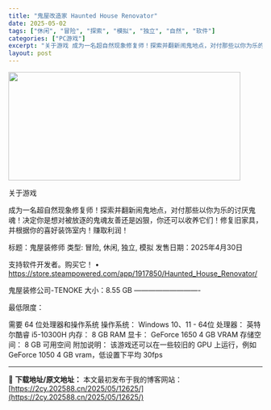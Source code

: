 ```yaml
---
title: "鬼屋改造家 Haunted House Renovator"
date: 2025-05-02
tags: ["休闲", "冒险", "探索", "模拟", "独立", "自然", "软件"]
categories: ["PC游戏"]
excerpt: "关于游戏 成为一名超自然现象修复师！探索并翻新闹鬼地点，对付那些以你为乐的讨厌鬼魂！决定你是想对被放逐的鬼魂友善还是凶狠，你还可以收养它们！修复旧家具，并根据你的喜好装饰室内！赚取利润！ 标题：鬼屋装修师 类型: 冒险, 休闲, 独立, 模拟 发售日期：2025年4月30日 支持软件开发者。购买它！&hellip;"
layout: post
---
```


<img class="aligncenter size-full wp-image-12612" src="https://2cy.202588.cn/wp-content/uploads/2025/05/2025050214254158.webp" alt="" width="460" height="215" />

关于游戏

成为一名超自然现象修复师！探索并翻新闹鬼地点，对付那些以你为乐的讨厌鬼魂！决定你是想对被放逐的鬼魂友善还是凶狠，你还可以收养它们！修复旧家具，并根据你的喜好装饰室内！赚取利润！

标题：鬼屋装修师
类型: 冒险, 休闲, 独立, 模拟
发售日期：2025年4月30日

支持软件开发者。购买它！
• https://store.steampowered.com/app/1917850/Haunted_House_Renovator/

鬼屋装修公司-TENOKE
大小：8.55 GB
—————————-

最低限度：

需要 64 位处理器和操作系统
操作系统： Windows 10、11 - 64位
处理器： 英特尔酷睿 i5-10300H
内存： 8 GB RAM
显卡： GeForce 1650 4 GB VRAM
存储空间： 8 GB 可用空间
附加说明： 该游戏还可以在一些较旧的 GPU 上运行，例如 GeForce 1050 4 GB vram，低设置下平均 30fps

---
📖 **下载地址/原文地址：** 本文最初发布于我的博客网站：[https://2cy.202588.cn/2025/05/12625/](https://2cy.202588.cn/2025/05/12625/)

